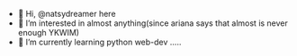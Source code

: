 - 👋 Hi, @natsydreamer here
- 👀 I’m interested in almost anything(since ariana says that almost is never enough YKWIM)
- 🌱 I’m currently learning python web-dev 
.....

<!---
natsydreamer/natsydreamer is a ✨ special ✨ repository because its `README.md` (this file) appears on your GitHub profile.
You can click the Preview link to take a look at your changes.
--->
